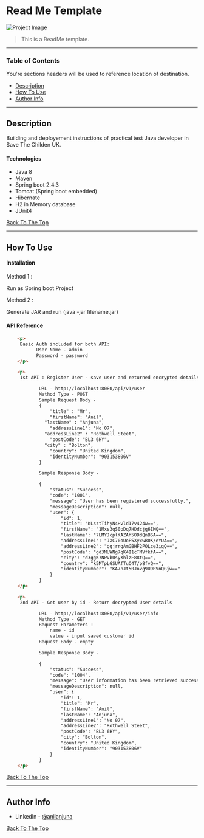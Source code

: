 # Read Me Template

![Project Image](project-image-url)

> This is a ReadMe template.

---

### Table of Contents
You're sections headers will be used to reference location of destination.

- [Description](#description)
- [How To Use](#how-to-use)
- [Author Info](#author-info)

---

## Description

Building and deployement instructions of practical test Java developer in Save The Childen UK.

#### Technologies

- Java 8
- Maven
- Spring boot 2.4.3
- Tomcat (Spring boot embedded)
- Hibernate
- H2 in Memory database
- JUnit4

[Back To The Top](#read-me-template)

---

## How To Use

#### Installation

Method 1 :

Run as Spring boot Project

Method 2 :

Generate JAR and run (java -jar filename.jar)


#### API Reference

```html    
    <p>
     Basic Auth included for both API:
           User Name - admin
           Password - password
    </p>

    <p>
     1st API : Register User - save user and returned encrypted details

            URL - http://localhost:8080/api/v1/user
            Method Type - POST
            Sample Request Body - 
            {
                "title" : "Mr",
                "firstName": "Anil",
              "lastName" : "Anjuna",
                "addressLine1": "No 07",
              "addressLine2" : "Rothwell Steet",
                "postCode": "BL3 6HY",
              "city" : "Bolton",
                "country": "United Kingdom",
                "identityNumber": "903153806V"
            }

            Sample Response Body -

            {
                "status": "Success",
                "code": "1001",
                "message": "User has been registered successfully.",
                "messageDescription": null,
                "user": {
                    "id": 1,
                    "title": "KLsztTihyN4Hvld17v424w==",
                    "firstName": "1Mxs3qS0pDq7HDdcjg6IMQ==",
                    "lastName": "7LMYJcplKAZAh5ODdQnBSA==",
                    "addressLine1": "JXC70oUoP5XyxwB0K/eYUA==",
                    "addressLine2": "ggjrrgAmGBHF2POLce3igQ==",
                    "postCode": "gd3MUWNg7qK4I1cTMVfkfA==",
                    "city": "d3ggK7NPVb0syXhlzE88tQ==",
                    "country": "k5MTpLGSUAfTuO4T/p8fvQ==",
                    "identityNumber": "KA7nJt50Jovg9U9RVnQGjw=="
                }
            }
    </p>

    <p>
     2nd API - Get user by id - Return decrypted User details

            URL - http://localhost:8080/api/v1/user/info
            Method Type - GET
            Request Parameters :
                name - id
                value - input saved customer id
            Request Body - empty

            Sample Response Body -

            {
                "status": "Success",
                "code": "1004",
                "message": "User information has been retrieved successfully",
                "messageDescription": null,
                "user": {
                    "id": 1,
                    "title": "Mr",
                    "firstName": "Anil",
                    "lastName": "Anjuna",
                    "addressLine1": "No 07",
                    "addressLine2": "Rothwell Steet",
                    "postCode": "BL3 6HY",
                    "city": "Bolton",
                    "country": "United Kingdom",
                    "identityNumber": "903153806V"
                }
            }
    </p>
```
[Back To The Top](#read-me-template)

---

## Author Info

- LinkedIn - [@anilanjuna](https://www.linkedin.com/in/anil-anjuna-wijesinghe-76325211a/)

[Back To The Top](#read-me-template)


